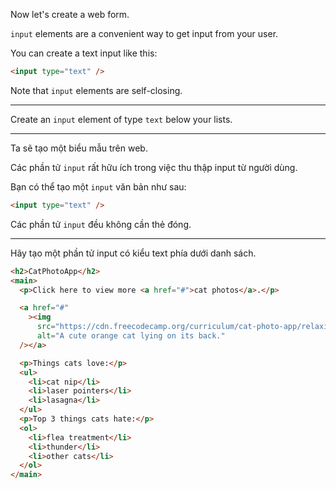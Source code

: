 Now let's create a web form.

`input` elements are a convenient way to get input from your user.

You can create a text input like this:

```html
<input type="text" />
```

Note that `input` elements are self-closing.

---

Create an `input` element of type `text` below your lists.

---

Ta sẽ tạo một biểu mẫu trên web.

Các phần tử `input` rất hữu ích trong việc thu thập input từ người dùng.

Bạn có thể tạo một `input` văn bản như sau:

```html
<input type="text" />
```

Các phần tử `input` đều không cần thẻ đóng.

---

Hãy tạo một phần tử input có kiểu text phía dưới danh sách.

```html
<h2>CatPhotoApp</h2>
<main>
  <p>Click here to view more <a href="#">cat photos</a>.</p>

  <a href="#"
    ><img
      src="https://cdn.freecodecamp.org/curriculum/cat-photo-app/relaxing-cat.jpg"
      alt="A cute orange cat lying on its back."
  /></a>

  <p>Things cats love:</p>
  <ul>
    <li>cat nip</li>
    <li>laser pointers</li>
    <li>lasagna</li>
  </ul>
  <p>Top 3 things cats hate:</p>
  <ol>
    <li>flea treatment</li>
    <li>thunder</li>
    <li>other cats</li>
  </ol>
</main>
```

